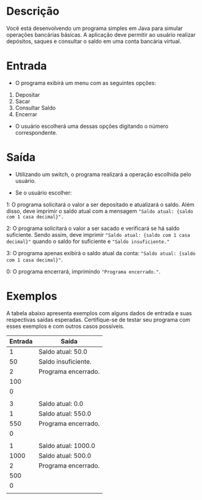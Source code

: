 # Descrição
Você está desenvolvendo um programa simples em Java para simular operações bancárias básicas. A aplicação deve permitir ao usuário realizar depósitos, saques e consultar o saldo em uma conta bancária virtual.

# Entrada
* O programa exibirá um menu com as seguintes opções:

1. Depositar
2. Sacar
3. Consultar Saldo
4. Encerrar

* O usuário escolherá uma dessas opções digitando o número correspondente.

# Saída
* Utilizando um switch, o programa realizará a operação escolhida pelo usuário.

* Se o usuário escolher:

1: O programa solicitará o valor a ser depositado e atualizará o saldo. Além disso, deve imprimir o saldo atual com a mensagem ``"Saldo atual: {saldo com 1 casa decimal}".``

2: O programa solicitará o valor a ser sacado e verificará se há saldo suficiente. Sendo assim, deve imprimir ``"Saldo atual: {saldo com 1 casa decimal}"`` quando o saldo for suficiente e ``"Saldo insuficiente."``

3: O programa apenas exibirá o saldo atual da conta: ``"Saldo atual: {saldo com 1 casa decimal}"``.

0: O programa encerrará, imprimindo ``"Programa encerrado."``.

# Exemplos
A tabela abaixo apresenta exemplos com alguns dados de entrada e suas respectivas saídas esperadas. Certifique-se de testar seu programa com esses exemplos e com outros casos possíveis.

| Entrada |	Saída               |
| ------- | ------------------- |
| 1       | Saldo atual: 50.0   | 
| 50      | Saldo insuficiente. |
| 2       | Programa encerrado. |
| 100     |                     |
| 0	      |                     |
|         |                     |
| 3       | Saldo atual: 0.0    |
| 1       | Saldo atual: 550.0  |
| 550     | Programa encerrado. |
| 0       |                     |
|         |                     |
| 1       | Saldo atual: 1000.0 |
| 1000    | Saldo atual: 500.0  |
| 2       | Programa encerrado. |
| 500     |                     |
| 0	      |                     |	
|         |                     |
